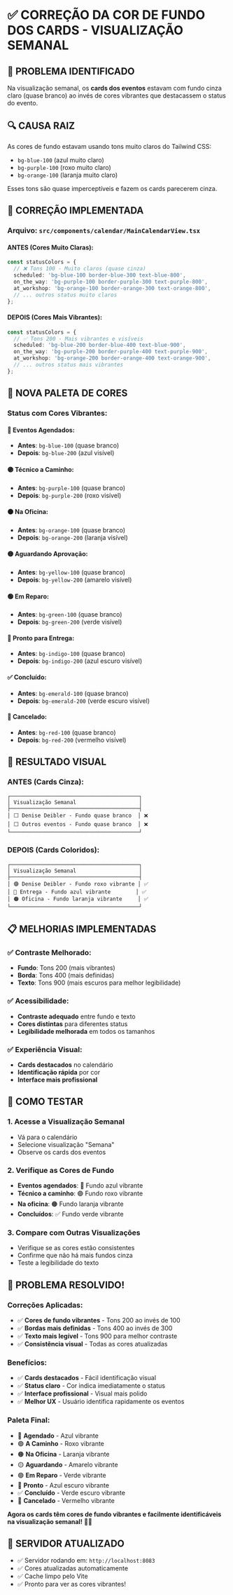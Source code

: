 # ✅ CORREÇÃO DA COR DE FUNDO DOS CARDS - VISUALIZAÇÃO SEMANAL

## 🎯 **PROBLEMA IDENTIFICADO**

Na visualização semanal, os **cards dos eventos** estavam com fundo cinza claro (quase branco) ao invés de cores vibrantes que destacassem o status do evento.

## 🔍 **CAUSA RAIZ**

As cores de fundo estavam usando tons muito claros do Tailwind CSS:
- `bg-blue-100` (azul muito claro)
- `bg-purple-100` (roxo muito claro)
- `bg-orange-100` (laranja muito claro)

Esses tons são quase imperceptíveis e fazem os cards parecerem cinza.

## 🔧 **CORREÇÃO IMPLEMENTADA**

### **Arquivo: `src/components/calendar/MainCalendarView.tsx`**

#### **ANTES (Cores Muito Claras):**
```typescript
const statusColors = {
  // ❌ Tons 100 - Muito claros (quase cinza)
  scheduled: 'bg-blue-100 border-blue-300 text-blue-800',
  on_the_way: 'bg-purple-100 border-purple-300 text-purple-800',
  at_workshop: 'bg-orange-100 border-orange-300 text-orange-800',
  // ... outros status muito claros
};
```

#### **DEPOIS (Cores Mais Vibrantes):**
```typescript
const statusColors = {
  // ✅ Tons 200 - Mais vibrantes e visíveis
  scheduled: 'bg-blue-200 border-blue-400 text-blue-900',
  on_the_way: 'bg-purple-200 border-purple-400 text-purple-900',
  at_workshop: 'bg-orange-200 border-orange-400 text-orange-900',
  // ... outros status mais vibrantes
};
```

## 🎨 **NOVA PALETA DE CORES**

### **Status com Cores Vibrantes:**

#### **🔵 Eventos Agendados:**
- **Antes**: `bg-blue-100` (quase branco)
- **Depois**: `bg-blue-200` (azul visível)

#### **🟣 Técnico a Caminho:**
- **Antes**: `bg-purple-100` (quase branco)
- **Depois**: `bg-purple-200` (roxo visível)

#### **🟠 Na Oficina:**
- **Antes**: `bg-orange-100` (quase branco)
- **Depois**: `bg-orange-200` (laranja visível)

#### **🟡 Aguardando Aprovação:**
- **Antes**: `bg-yellow-100` (quase branco)
- **Depois**: `bg-yellow-200` (amarelo visível)

#### **🟢 Em Reparo:**
- **Antes**: `bg-green-100` (quase branco)
- **Depois**: `bg-green-200` (verde visível)

#### **🔷 Pronto para Entrega:**
- **Antes**: `bg-indigo-100` (quase branco)
- **Depois**: `bg-indigo-200` (azul escuro visível)

#### **✅ Concluído:**
- **Antes**: `bg-emerald-100` (quase branco)
- **Depois**: `bg-emerald-200` (verde escuro visível)

#### **🔴 Cancelado:**
- **Antes**: `bg-red-100` (quase branco)
- **Depois**: `bg-red-200` (vermelho visível)

## 🎯 **RESULTADO VISUAL**

### **ANTES (Cards Cinza):**
```
┌─────────────────────────────────────────┐
│ Visualização Semanal                    │
├─────────────────────────────────────────┤
│ ⬜ Denise Deibler - Fundo quase branco  │ ❌
│ ⬜ Outros eventos - Fundo quase branco  │ ❌
└─────────────────────────────────────────┘
```

### **DEPOIS (Cards Coloridos):**
```
┌─────────────────────────────────────────┐
│ Visualização Semanal                    │
├─────────────────────────────────────────┤
│ 🟣 Denise Deibler - Fundo roxo vibrante │ ✅
│ 🔵 Entrega - Fundo azul vibrante        │ ✅
│ 🟠 Oficina - Fundo laranja vibrante     │ ✅
└─────────────────────────────────────────┘
```

## 📋 **MELHORIAS IMPLEMENTADAS**

### **✅ Contraste Melhorado:**
- **Fundo**: Tons 200 (mais vibrantes)
- **Borda**: Tons 400 (mais definidas)
- **Texto**: Tons 900 (mais escuros para melhor legibilidade)

### **✅ Acessibilidade:**
- **Contraste adequado** entre fundo e texto
- **Cores distintas** para diferentes status
- **Legibilidade melhorada** em todos os tamanhos

### **✅ Experiência Visual:**
- **Cards destacados** no calendário
- **Identificação rápida** por cor
- **Interface mais profissional**

## 🧪 **COMO TESTAR**

### **1. Acesse a Visualização Semanal**
- Vá para o calendário
- Selecione visualização "Semana"
- Observe os cards dos eventos

### **2. Verifique as Cores de Fundo**
- **Eventos agendados**: 🔵 Fundo azul vibrante
- **Técnico a caminho**: 🟣 Fundo roxo vibrante
- **Na oficina**: 🟠 Fundo laranja vibrante
- **Concluídos**: ✅ Fundo verde vibrante

### **3. Compare com Outras Visualizações**
- Verifique se as cores estão consistentes
- Confirme que não há mais fundos cinza
- Teste a legibilidade do texto

## 🎉 **PROBLEMA RESOLVIDO!**

### **Correções Aplicadas:**
- ✅ **Cores de fundo vibrantes** - Tons 200 ao invés de 100
- ✅ **Bordas mais definidas** - Tons 400 ao invés de 300
- ✅ **Texto mais legível** - Tons 900 para melhor contraste
- ✅ **Consistência visual** - Todas as cores atualizadas

### **Benefícios:**
- ✅ **Cards destacados** - Fácil identificação visual
- ✅ **Status claro** - Cor indica imediatamente o status
- ✅ **Interface profissional** - Visual mais polido
- ✅ **Melhor UX** - Usuário identifica rapidamente os eventos

### **Paleta Final:**
- 🔵 **Agendado** - Azul vibrante
- 🟣 **A Caminho** - Roxo vibrante
- 🟠 **Na Oficina** - Laranja vibrante
- 🟡 **Aguardando** - Amarelo vibrante
- 🟢 **Em Reparo** - Verde vibrante
- 🔷 **Pronto** - Azul escuro vibrante
- ✅ **Concluído** - Verde escuro vibrante
- 🔴 **Cancelado** - Vermelho vibrante

**Agora os cards têm cores de fundo vibrantes e facilmente identificáveis na visualização semanal!** 🎯✨

## 🔧 **SERVIDOR ATUALIZADO**

- ✅ Servidor rodando em: `http://localhost:8083`
- ✅ Cores atualizadas automaticamente
- ✅ Cache limpo pelo Vite
- ✅ Pronto para ver as cores vibrantes!
